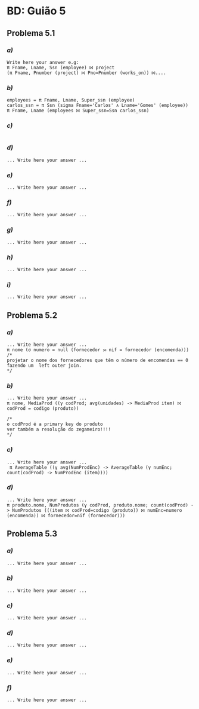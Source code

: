 # BD: Guião 5

## ​Problema 5.1

### *a)*

```
Write here your answer e.g:
π Fname, Lname, Ssn (employee) ⨝ project
(π Pname, Pnumber (project) ⨝ Pno=Pnumber (works_on)) ⨝.... 
```

### *b)*

```
employees = π Fname, Lname, Super_ssn (employee)
carlos_ssn = π Ssn (sigma Fname='Carlos' ∧ Lname='Gomes' (employee))
π Fname, Lname (employees ⨝ Super_ssn=Ssn carlos_ssn)
```

### *c)*

```

```

### *d)*

```
... Write here your answer ...
```

### *e)*

```
... Write here your answer ...
```

### *f)*

```
... Write here your answer ...
```

### *g)*

```
... Write here your answer ...
```

### *h)*

```
... Write here your answer ...
```

### *i)*

```
... Write here your answer ...
```

## ​Problema 5.2

### *a)*

```
... Write here your answer ...
π nome (σ numero = null (fornecedor ⟕ nif = fornecedor (encomenda)))
/*
projetar o nome dos fornecedores que têm o número de encomendas == 0 fazendo um  left outer join.
*/
```

### *b)*

```
... Write here your answer ...
π nome, MediaProd ((γ codProd; avg(unidades) -> MediaProd item) ⨝ codProd = codigo (produto))

/*
o codProd é a primary key do produto
ver também a resolução do zegameiro!!!!
*/
```

### *c)*

```
... Write here your answer ...
 π AverageTable ((γ avg(NumProdEnc) -> AverageTable (γ numEnc; count(codProd) -> NumProdEnc (item))))

```

### *d)*

```
... Write here your answer ...
π produto.nome, NumProdutos (γ codProd, produto.nome; count(codProd) -> NumProdutos (((item ⨝ codProd=codigo (produto)) ⨝ numEnc=numero (encomenda)) ⨝ fornecedor=nif (fornecedor)))
```

## ​Problema 5.3

### *a)*

```
... Write here your answer ...
```

### *b)*

```
... Write here your answer ...
```

### *c)*

```
... Write here your answer ...
```

### *d)*

```
... Write here your answer ...
```

### *e)*

```
... Write here your answer ...
```

### *f)*

```
... Write here your answer ...
```
